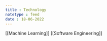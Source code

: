 ```yaml
---
title : Technology
notetype : feed
date : 18-06-2022
---
```



[[Machine Learning]]
[[Software Engineering]]
